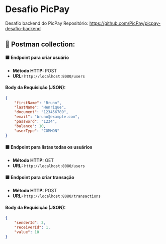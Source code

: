 # Desafio PicPay

Desafio backend do PicPay
Repositório: https://github.com/PicPay/picpay-desafio-backend


## 📃 Postman collection: 

#### 🟨 Endpoint para criar usuário
- **Método HTTP:** POST
- **URL:** `http://localhost:8080/users`

#### Body da Requisição (JSON):
```json
{
    "firstName": "Bruno",
    "lastName": "Henrique",
    "document": "123456789",
    "email": "bruno@example.com",
    "password": "1234",
    "balance": 10,
    "userType": "COMMON"
}
```

#### 🟩 Endpoint para listas todas os usuários
- **Método HTTP:** GET
- **URL:** `http://localhost:8080/users`

#### 🟨 Endpoint para criar transação
- **Método HTTP:** POST
- **URL:** `http://localhost:8080/transactions`

#### Body da Requisição (JSON):
```json
{
    "senderId": 2,
    "receiverId": 1,
    "value": 10
}
```
